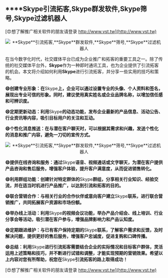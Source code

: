 ## ****Skype**引流拓客,**Skype**群发软件,**Skype**筛号,**Skype**过滤机器人**

[😍想了解推广相关软件的朋友请登录 http://www.vst.tw](http://www.vst.tw)

 <center><img src="https://vst.tw/MP4/tuiguang/png/5.png" alt="**Skype**引流拓客,**Skype**群发软件,**Skype**筛号,**Skype**过滤机器人"></center>

在当今数字化时代，社交媒体平台已成为企业推广和拓客的重要工具之一。除了传统的社交媒体平台外，**Skype**作为一种即时通讯工具，也为企业提供了引流拓客的机会。本文将介绍如何利用**Skype**进行引流拓客，并分享一些实用的技巧和策略。

**😄创建专业形象：在**Skype**上，企业可以通过设置专业的头像、个人资料和签名，展现出专业可信的形象。同时，建议使用真实姓名或企业品牌名称，以增加信任感和可辨识度。**

**😄定期更新动态：利用**Skype**的动态功能，发布企业最新的产品信息、活动公告、行业资讯等内容，吸引目标用户的关注和互动。**

**😄个性化消息推送：在与潜在客户聊天时，可以根据其需求和兴趣，发送个性化的消息和推广内容，避免一刀切的宣传方式。**

 <center><img src="https://vst.tw/MP4/tuiguang/png/0.png" alt="**Skype**引流拓客,**Skype**群发软件,**Skype**筛号,**Skype**过滤机器人"></center>

**😄提供在线咨询和服务：通过**Skype**语音、视频通话或文字聊天，为潜在客户提供产品咨询和售后服务，增强客户体验，提升客户满意度，从而促进销售转化。**

**😄利用群组功能：创建针对特定群体的**Skype**群组，分享相关行业知识、经验交流，并在适当时机进行产品推广，以达到引流和拓客的目的。**

**😄联合营销合作：与相关行业的合作伙伴或意向客户建立**Skype**联系，进行联合营销推广，共同拓展客户资源和市场份额。**

**😄举办线上活动：利用**Skype**的视频会议功能，举办产品介绍会、线上培训、行业分享会等活动，吸引潜在客户参与，增强品牌影响力和产品认知度。**

**😄定期跟进维护：与已有客户保持定期的**Skype**联系，了解客户需求和反馈，及时解决问题，提供更好的售后服务，增强客户忠诚度，促进复购和口碑传播。**

**😄总结：利用**Skype**进行引流拓客需要结合企业的实际情况和目标客户群体，灵活运用上述策略和技巧，并不断进行试错和调整，才能实现预期的营销效果。希望以上内容对您有所帮助，祝您在**Skype**引流拓客的路上取得成功！**

[😍想了解推广相关软件的朋友请登录 http://www.vst.tw](http://www.vst.tw)



